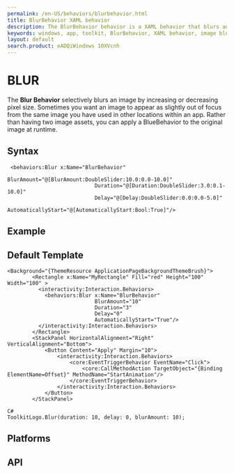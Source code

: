 ```yaml
---
permalink: /en-US/behaviors/blurbehavior.html
title: BlurBehavior XAML behavior
description: The BlurBehavior behavior is a XAML behavior that blurs an image
keywords: windows, app, toolkit, BlurBehavior, XAML behavior, image blur
layout: default
search.product: eADQiWindows 10XVcnh
---
```


# BLUR
The **Blur Behavior** selectively blurs an image by increasing or decreasing pixel size.
Sometimes you want an image to appear as slightly out of focus from the same image you have used in other locations within an app.  Rather than having two image assets, you can apply a BlueBehavior to the original image at runtime. 

## Syntax
```xaml
 <behaviors:Blur x:Name="BlurBehavior"
                            BlurAmount="@[BlurAmount:DoubleSlider:10.0:0.0-10.0]"
                            Duration="@[Duration:DoubleSlider:3.0:0.1-10.0]"
                            Delay="@[Delay:DoubleSlider:0.0:0.0-5.0]"
                            AutomaticallyStart="@[AutomaticallyStart:Bool:True]"/>
```
 
## Example


## Default Template
```xaml
<Background="{ThemeResource ApplicationPageBackgroundThemeBrush}">
        <Rectangle x:Name="MyRectangle" Fill="red" Height="100" Width="100" >
          <interactivity:Interaction.Behaviors>
            <behaviors:Blur x:Name="BlurBehavior"
                            BlurAmount="10"
                            Duration="3"
                            Delay="0"
                            AutomaticallyStart="True"/>
          </interactivity:Interaction.Behaviors>
        </Rectangle>
        <StackPanel HorizontalAlignment="Right" VerticalAlignment="Bottom">
            <Button Content="Apply" Margin="10">
                <interactivity:Interaction.Behaviors>
                    <core:EventTriggerBehavior EventName="Click">
                        <core:CallMethodAction TargetObject="{Binding ElementName=Offset}" MethodName="StartAnimation"/>
                    </core:EventTriggerBehavior>
                </interactivity:Interaction.Behaviors>
            </Button>
        </StackPanel>
 
C#
ToolkitLogo.Blur(duration: 10, delay: 0, blurAmount: 10);       
```

## Platforms

## API
